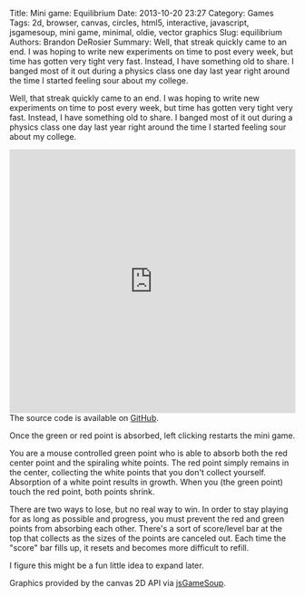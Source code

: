 Title: Mini game: Equilibrium
Date: 2013-10-20 23:27
Category: Games
Tags: 2d, browser, canvas, circles, html5, interactive, javascript, jsgamesoup, mini game, minimal, oldie, vector graphics
Slug: equilibrium
Authors: Brandon DeRosier
Summary: Well, that streak quickly came to an end. I was hoping to write new experiments on time to post every week, but time has gotten very tight very fast. Instead, I have something old to share. I banged most of it out during a physics class one day last year right around the time I started feeling sour about my college.

Well, that streak quickly came to an end. I was hoping to write new experiments on time to post every week, but time has gotten very tight very fast. Instead, I have something old to share. I banged most of it out during a physics class one day last year right around the time I started feeling sour about my college. <!--more-->

<iframe src="http://bdero.me/html5fun/projects/equilibrium/" height="465" width="100%" frameborder="no"></iframe>
The source code is available on <a title="Equilibrium source code" href="https://github.com/bdero/html5fun/blob/gh-pages/projects/equilibrium/equilibrium.js" target="_blank">GitHub</a>.

Once the green or red point is absorbed, left clicking restarts the mini game.

You are a mouse controlled green point who is able to absorb both the red center point and the spiraling white points. The red point simply remains in the center, collecting the white points that you don't collect yourself. Absorption of a white point results in growth. When you (the green point) touch the red point, both points shrink.

There are two ways to lose, but no real way to win. In order to stay playing for as long as possible and progress, you must prevent the red and green points from absorbing each other. There's a sort of score/level bar at the top that collects as the sizes of the points are canceled out. Each time the "score" bar fills up, it resets and becomes more difficult to refill.

I figure this might be a fun little idea to expand later.

Graphics provided by the canvas 2D API via <a title="jsGameSoup" href="http://www.jsgamesoup.net/" target="_blank">jsGameSoup</a>.
